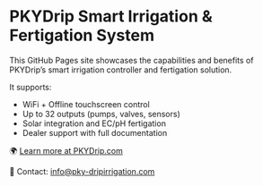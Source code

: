 # PKYDrip Smart Irrigation & Fertigation System

This GitHub Pages site showcases the capabilities and benefits of PKYDrip’s smart irrigation controller and fertigation solution.

It supports:
- WiFi + Offline touchscreen control
- Up to 32 outputs (pumps, valves, sensors)
- Solar integration and EC/pH fertigation
- Dealer support with full documentation

🌍 [Learn more at PKYDrip.com](https://pky-dripirrigation.com)

📩 Contact: info@pky-dripirrigation.com
